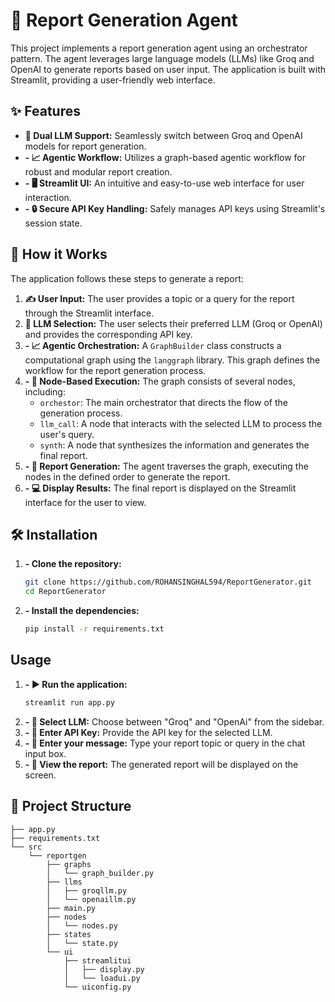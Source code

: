 # 🤖 Report Generation Agent

This project implements a report generation agent using an orchestrator pattern. The agent leverages large language models (LLMs) like Groq and OpenAI to generate reports based on user input. The application is built with Streamlit, providing a user-friendly web interface.

## ✨ Features

-   **🤖 Dual LLM Support:** Seamlessly switch between Groq and OpenAI models for report generation.
-   **- 📈 Agentic Workflow:** Utilizes a graph-based agentic workflow for robust and modular report creation.
-   **- 🖥️ Streamlit UI:** An intuitive and easy-to-use web interface for user interaction.
-   **- 🔒 Secure API Key Handling:** Safely manages API keys using Streamlit's session state.

## 🚀 How it Works

The application follows these steps to generate a report:

1.  **✍️ User Input:** The user provides a topic or a query for the report through the Streamlit interface.
2.  **🤖 LLM Selection:** The user selects their preferred LLM (Groq or OpenAI) and provides the corresponding API key.
3.  **- 📈 Agentic Orchestration:** A `GraphBuilder` class constructs a computational graph using the `langgraph` library. This graph defines the workflow for the report generation process.
4.  **- 🧠 Node-Based Execution:** The graph consists of several nodes, including:
    *   `orchestor`: The main orchestrator that directs the flow of the generation process.
    *   `llm_call`: A node that interacts with the selected LLM to process the user's query.
    *   `synth`: A node that synthesizes the information and generates the final report.
5.  **- 📝 Report Generation:** The agent traverses the graph, executing the nodes in the defined order to generate the report.
6.  **- 💻 Display Results:** The final report is displayed on the Streamlit interface for the user to view.

## 🛠️ Installation

1.  **- Clone the repository:**
    ```bash
    git clone https://github.com/ROHANSINGHAL594/ReportGenerator.git
    cd ReportGenerator
    ```
2.  **- Install the dependencies:**
    ```bash
    pip install -r requirements.txt
    ```

## Usage

1.  **- ▶️ Run the application:**
    ```bash
    streamlit run app.py
    ```
2.  **- 🤖 Select LLM:** Choose between "Groq" and "OpenAi" from the sidebar.
3.  **- 🔑 Enter API Key:** Provide the API key for the selected LLM.
4.  **- 💬 Enter your message:** Type your report topic or query in the chat input box.
5.  **- 👀 View the report:** The generated report will be displayed on the screen.

## 📂 Project Structure

```
├── app.py
├── requirements.txt
└── src
    └── reportgen
        ├── graphs
        │   └── graph_builder.py
        ├── llms
        │   ├── groqllm.py
        │   └── openaillm.py
        ├── main.py
        ├── nodes
        │   └── nodes.py
        ├── states
        │   └── state.py
        └── ui
            ├── streamlitui
            │   ├── display.py
            │   └── loadui.py
            └── uiconfig.py
```

